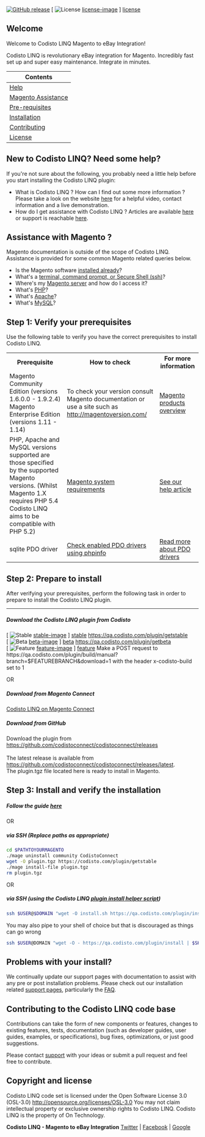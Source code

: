 [![GitHub release](https://img.shields.io/github/release/CodistoConnect/CodistoConnect.svg?style=plastic)](https://github.com/CodistoConnect/CodistoConnect/releases)
[ ![License] [license-image] ] [license]

<h2>Welcome</h2>
<p>
Welcome to Codisto LINQ Magento to eBay Integration!
</p>

<p>
Codisto LINQ is revolutionary eBay integration for Magento. Incredibly fast set up and super easy maintenance. Integrate in minutes.
</p>



|Contents      |
|------------- |
|<a href="https://github.com/CodistoConnect/CodistoConnect/tree/master#new-to-codisto-connect-need-some-help">Help</a>  |
|<a href="https://github.com/CodistoConnect/CodistoConnect/tree/master#assistance-with-magento-">Magento Assistance</a>  |
|<a href="https://github.com/CodistoConnect/CodistoConnect/tree/master#step-1-verify-your-prerequisites">Pre-requisites</a>  |
|<a href="https://github.com/CodistoConnect/CodistoConnect/tree/master#step-2-prepare-to-install">Installation</a>  |
|<a href="https://github.com/CodistoConnect/CodistoConnect/tree/master#contributing-to-the-codisto-connect-code-base">Contributing</a>  |
|<a href="https://github.com/CodistoConnect/CodistoConnect/tree/master#copyright-and-license">License</a>  |


<h2>New to Codisto LINQ? Need some help?</h2>
If you're not sure about the following, you probably need a little help before you start installing the Codisto LINQ plugin:

* What is Codisto LINQ ? How can I find out some more information ? Please take a look on the website <a href="https://codisto.com/">here</a> for a helpful video, contact information and a live demonstration.
* How do I get assistance with Codisto LINQ ? Articles are available <a href="https://codisto.com/help.html">here</a> or support is reachable <a href="https://codisto.com/contact-us.html">here</a>.


<h2>Assistance with Magento ?</h2>
Magento documentation is outside of the scope of Codisto LINQ. Assistance is provided for some common Magento related queries below.

*	Is the Magento software <a href="http://devdocs.magento.com/guides/v1.0/install-gde/basics/basics_magento-installed.html">installed already</a>?
*	What's a <a href="http://devdocs.magento.com/guides/v1.0/install-gde/basics/basics_login.html">terminal, command prompt, or Secure Shell (ssh)</a>?
*	Where's my <a href="http://devdocs.magento.com/guides/v1.0/install-gde/basics/basics_login.html">Magento server</a> and how do I access it?
*	What's <a href="http://devdocs.magento.com/guides/v1.0/install-gde/basics/basics_software.html">PHP</a>?
*	What's <a href="http://devdocs.magento.com/guides/v1.0/install-gde/basics/basics_software.html">Apache</a>?
*	What's <a href="http://devdocs.magento.com/guides/v1.0/install-gde/basics/basics_software.html">MySQL</a>?


<h2>Step 1: Verify your prerequisites</h2>

Use the following table to verify you have the correct prerequisites to install Codisto LINQ.

<table>
	<tbody>
		<tr>
			<th>Prerequisite</th>
			<th>How to check</th>
			<th>For more information</th>
		</tr>
		<tr>
			<td>Magento Community Edition (versions 1.6.0.0 - 1.9.2.4) <br>
			Magento Enterprise Edition (versions 1.11 - 1.14)</td>
			<td>To check your version consult Magento documentation or use a site such as <a href="http://magentoversion.com/">http://magentoversion.com/</a></td>
			<td><a href="http://magento.com/products/overview">Magento products overview</a></td>
		</tr>
		<tr>
			<td>PHP, Apache and MySQL versions supported are those specified by the supported Magento versions. (Whilst Magento 1.X requires PHP 5.4 Codisto LINQ aims to be compatible with PHP 5.2) </td>
			<td><a href="http://magento.com/resources/system-requirements">Magento system requirements</a></td>
			<td><a href="http://help.codisto.com/article/25-verify-your-prerequisites">See our help article</a></td>
		</tr>
		<tr>
			<td>sqlite PDO driver</td>
			<td><a href="http://php.net/manual/en/function.phpinfo.php">Check enabled PDO drivers using phpinfo</a></td>
			<td><a href="http://php.net/manual/en/pdo.drivers.php">Read more about PDO drivers</a></td>
        </tr>
</tbody>
</table>

<h2>Step 2: Prepare to install</h2>

After verifying your prerequisites, perform the following task in order to prepare to install the Codisto LINQ plugin.

<hr>

<h5>Download the Codisto LINQ plugin from Codisto</h5>

[ ![Stable] [stable-image] ] [stable] <a href="https://qa.codisto.com/plugin/getstable">https://qa.codisto.com/plugin/getstable</a> <br>
[ ![Beta] [beta-image] ] [beta] <a href="https://qa.codisto.com/plugin/getstable">https://qa.codisto.com/plugin/getbeta</a> <br>
[ ![Feature] [feature-image] ] [feature] Make a POST request to https&#58;//qa.codisto.com/plugin/build/manual?branch=$FEATUREBRANCH&download=1 with the header x-codisto-build set to 1


OR


<h5>Download from Magento Connect</h5>
<a href="http://www.magentocommerce.com/magento-connect/codisto-connect-magento-ebay-integration.html">Codisto LINQ on Magento Connect</a>


<h5>Download from GitHub</h5>

Download the plugin from https://github.com/codistoconnect/codistoconnect/releases <br> <br>
The latest release is available from https://github.com/codistoconnect/codistoconnect/releases/latest. <br>
The plugin.tgz file located here is ready to install in Magento.



<h2>Step 3: Install and verify the installation</h2>

<h5>Follow the guide <a href="https://codisto.com/install.html">here</a></h5>

OR

<h5>via SSH (Replace paths as appropriate)</h5>

``` bash
cd $PATHTOYOURMAGENTO
./mage uninstall community CodistoConnect
wget -O plugin.tgz https://codisto.com/plugin/getstable
./mage install-file plugin.tgz
rm plugin.tgz
```

OR

<h5>via SSH (using the Codisto LINQ <a href="https://qa.codisto.com/plugin/install">plugin install helper script</a>)</h5>

``` bash
ssh $USER@$DOMAIN "wget -O install.sh https://qa.codisto.com/plugin/install && chmod +x ./install.sh && ./install.sh"
```

You may also pipe to your shell of choice but that is discouraged as things can go wrong
``` bash
ssh $USER@DOMAIN "wget -O - https://qa.codisto.com/plugin/install | $SHELL"
```

<h2>Problems with your install? </h2>
We continually update our support pages with documentation to assist with any pre or post installation problems. Please check out our installation related
<a href="http://help.codisto.com/category/4-category">support pages</a>, particularly the <a href="http://help.codisto.com/article/95-problems-with-codisto-connect-magento">FAQ</a>.

<h2>Contributing to the Codisto LINQ code base</h2>
Contributions can take the form of new components or features, changes to existing features, tests, documentation (such as developer guides, user guides, examples, or specifications), bug fixes, optimizations, or just good suggestions.

Please contact <a href="https://codisto.com/contact-us.html">support</a> with your ideas or submit a pull request and feel free to contribute.

<h2>Copyright and license</h2>
Codisto LINQ code set is licensed under the Open Software License 3.0 (OSL-3.0)
<a href="[license]">http://opensource.org/licenses/OSL-3.0</a> You may not claim intellectual property or exclusive ownership rights to Codisto LINQ. Codisto LINQ is the property of On Technology.

**Codisto LINQ - Magento to eBay Integration**
[Twitter](https://twitter.com/Codisto/) | [Facebook](https://www.facebook.com/Codisto) | [Google](https://plus.google.com/+CodistoConnect/)

[feature]: FeatureBranch
[feature-image]: https://img.shields.io/badge/-Feature-yellow.svg

[stable]: Stable
[stable-image]: https://img.shields.io/badge/-Stable-brightgreen.svg

[beta]: Beta
[beta-image]: https://img.shields.io/badge/-Beta-orange.svg

[license-image]: https://img.shields.io/badge/license-OSL--3.0-blue.svg
[license]: http://opensource.org/licenses/OSL-3.0
